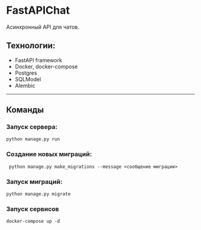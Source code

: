 # FastAPIChat

Асинхронный API для чатов.

## Технологии:

- FastAPI framework
- Docker, docker-compose
- Postgres
- SQLModel
- Alembic

---

## Команды

### Запуск сервера:

` python manage.py run `

### Создание новых миграций:

` python manage.py make_migrations --message <сообщение миграции>`

### Запуск миграций:

` python manage.py migrate `

### Запуск сервисов

` docker-compose up -d `


